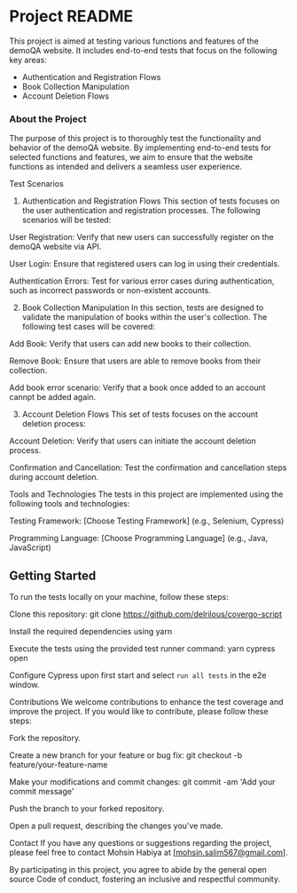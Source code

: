 # Project README

This project is aimed at testing various functions and features of the demoQA website. It includes end-to-end tests that focus on the following key areas:

- Authentication and Registration Flows
- Book Collection Manipulation
- Account Deletion Flows

### About the Project

The purpose of this project is to thoroughly test the functionality and behavior of the demoQA website. By implementing end-to-end tests for selected functions and features, we aim to ensure that the website functions as intended and delivers a seamless user experience.

Test Scenarios

1. Authentication and Registration Flows
   This section of tests focuses on the user authentication and registration processes. The following scenarios will be tested:

User Registration: Verify that new users can successfully register on the demoQA website via API.

User Login: Ensure that registered users can log in using their credentials.

Authentication Errors: Test for various error cases during authentication, such as incorrect passwords or non-existent accounts.

2. Book Collection Manipulation
   In this section, tests are designed to validate the manipulation of books within the user's collection. The following test cases will be covered:

Add Book: Verify that users can add new books to their collection.

Remove Book: Ensure that users are able to remove books from their collection.

Add book error scenario: Verify that a book once added to an account cannpt be added again.

3. Account Deletion Flows
   This set of tests focuses on the account deletion process:

Account Deletion: Verify that users can initiate the account deletion process.

Confirmation and Cancellation: Test the confirmation and cancellation steps during account deletion.

Tools and Technologies
The tests in this project are implemented using the following tools and technologies:

Testing Framework: [Choose Testing Framework] (e.g., Selenium, Cypress)

Programming Language: [Choose Programming Language] (e.g., Java, JavaScript)

## Getting Started

To run the tests locally on your machine, follow these steps:

Clone this repository: git clone https://github.com/delrilous/covergo-script

Install the required dependencies using yarn

Execute the tests using the provided test runner command: yarn cypress open

Configure Cypress upon first start and select `run all tests` in the e2e window.

Contributions
We welcome contributions to enhance the test coverage and improve the project. If you would like to contribute, please follow these steps:

Fork the repository.

Create a new branch for your feature or bug fix: git checkout -b feature/your-feature-name

Make your modifications and commit changes: git commit -am 'Add your commit message'

Push the branch to your forked repository.

Open a pull request, describing the changes you've made.

Contact
If you have any questions or suggestions regarding the project, please feel free to contact Mohsin Habiya at [mohsin.salim567@gmail.com].

By participating in this project, you agree to abide by the general open source Code of conduct, fostering an inclusive and respectful community.
